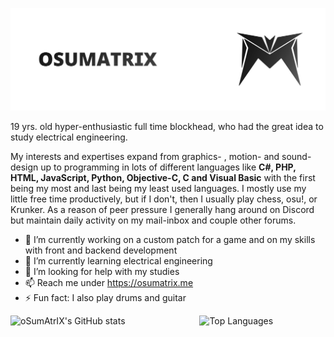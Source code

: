 ![Banner](https://github.com/oSumAtrIX/oSumAtrIX/blob/main/Banner.png?raw=true)

19 yrs. old hyper-enthusiastic full time blockhead, who had the great idea to study electrical engineering.

My interests and expertises expand from graphics- , motion- and sound-design up to programming in lots of different languages like **C#, PHP, HTML, JavaScript, Python, Objective-C, C and Visual Basic** with the first being my most and last being my least used languages. I mostly use my little free time productively, but if I don't, then I usually play chess, osu!, or Krunker. As a reason of peer pressure I generally hang around on Discord but maintain daily activity on my mail-inbox and couple other forums.

- 🔭 I’m currently working on a custom patch for a game and on my skills with front and backend development 
- 🌱 I’m currently learning electrical engineering
- 🤔 I’m looking for help with my studies
- 📫 Reach me under https://osumatrix.me
- ⚡ Fun fact: I also play drums and guitar

<img align="left" src="https://github-readme-stats.vercel.app/api?username=osumatrix" alt="oSumAtrIX's GitHub stats" width="60%">
<img src="https://github-readme-stats.vercel.app/api/top-langs/?username=oSumAtrIX&layout=compact" width="37%" alt="Top Languages">


